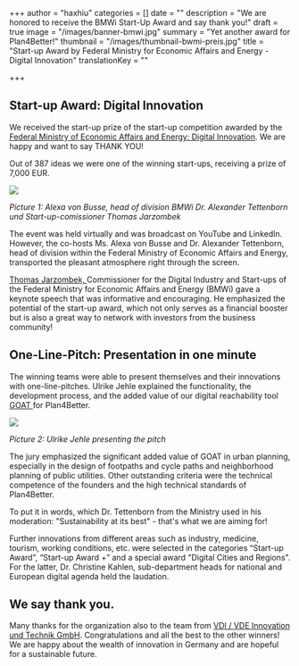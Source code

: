 +++
author = "haxhiu"
categories = []
date = ""
description = "We are honored to receive the BMWi Start-Up Award and say thank you!"
draft = true
image = "/images/banner-bmwi.jpg"
summary = "Yet another award for Plan4Better!"
thumbnail = "/images/thumbnail-bwmi-preis.jpg"
title = "Start-up Award by Federal Ministry for Economic Affairs and Energy - Digital Innovation"
translationKey = ""

+++
## Start-up Award: Digital Innovation

We received the start-up prize of the start-up competition awarded by the [Federal Ministry of Economic Affairs and Energy: Digital Innovation](https://www.de.digital/DIGITAL/Navigation/EN/Home/home.html "BMWi"). We are happy and want to say THANK YOU!

Out of 387 ideas we were one of the winning start-ups, receiving a prize of 7,000 EUR.

![](/images/gruundungspreis.png)

_Picture 1: Alexa von Busse, head of division BMWi Dr. Alexander Tettenborn und Start-up-comissioner Thomas Jarzombek_

The event was held virtually and was broadcast on YouTube and LinkedIn. However, the co-hosts Ms. Alexa von Busse and Dr. Alexander Tettenborn, head of division within the Federal Ministry of Economic Affairs and Energy, transported the pleasant atmosphere right through the screen.

[Thomas Jarzombek, ](https://www.bmwi.de/Redaktion/EN/Artikel/Curriculum-Vitae/curriculum-vitae-jarzombek.html "Thomas Jarzombek")Commissioner for the Digital Industry and Start-ups of the Federal Ministry for Economic Affairs and Energy (BMWi) gave a keynote speech that was informative and encouraging. He emphasized the potential of the start-up award, which not only serves as a financial booster but is also a great way to network with investors from the business community!

## One-Line-Pitch: Presentation in one minute

The winning teams were able to present themselves and their innovations with one-line-pitches. Ulrike Jehle explained the functionality, the development process, and the added value of our digital reachability tool [GOAT ](https://plan4better.de/en/what-is-goat/ "GOAT")for Plan4Better.

![](/images/screenshot_5.png)

_Picture 2: Ulrike Jehle presenting the pitch_

The jury emphasized the significant added value of GOAT in urban planning, especially in the design of footpaths and cycle paths and neighborhood planning of public utilities. Other outstanding criteria were the technical competence of the founders and the high technical standards of Plan4Better.

To put it in words, which Dr. Tettenborn from the Ministry used in his moderation: "Sustainability at its best" - that's what we are aiming for!

Further innovations from different areas such as industry, medicine, tourism, working conditions, etc. were selected in the categories “Start-up Award”, “Start-up Award +” and a special award "Digital Cities and Regions". For the latter, Dr. Christine Kahlen, sub-department heads for national and European digital agenda held the laudation.

## We say thank you.

Many thanks for the organization also to the team from [VDI / VDE Innovation und Technik GmbH](https://vdivde-it.de/en/company "VDI/VDE"). Congratulations and all the best to the other winners! We are happy about the wealth of innovation in Germany and are hopeful for a sustainable future.